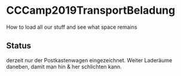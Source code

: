 # CCCamp2019TransportBeladung
How to load all our stuff and see what space remains

## Status

derzeit nur der Postkastenwagen eingezeichnet.
Weiter Laderäume daneben, damit man hin & her schlichten kann.